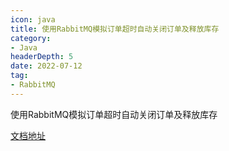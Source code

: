 ```yaml
---
icon: java
title: 使用RabbitMQ模拟订单超时自动关闭订单及释放库存
category: 
- Java
headerDepth: 5
date: 2022-07-12
tag:
- RabbitMQ
---
```


使用RabbitMQ模拟订单超时自动关闭订单及释放库存

<!-- more -->

[文档地址](https://blog.csdn.net/qq_42476834/article/details/125750612)
